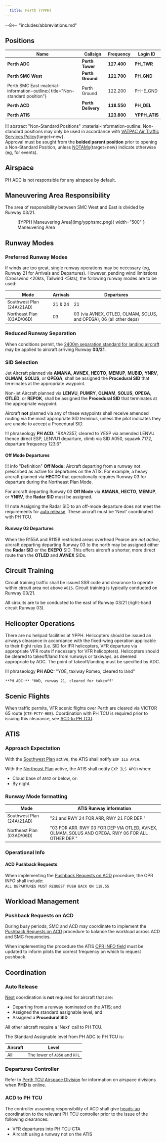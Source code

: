 ```yaml
---
  title: Perth (YPPH)
---
```


--8<-- "includes/abbreviations.md"

## Positions
| Name | Callsign | Frequency | Login ID |
| ---- | -------- | --------- | -------- |
| **Perth ADC** | **Perth Tower** | **127.400** | **PH_TWR** |
| **Perth SMC West** | **Perth Ground** | **121.700** | **PH_GND** |
| <span class="indented">Perth SMC East :material-information-outline:{ title="Non-standard position"} | Perth Ground | 122.200 | PH-E_GND |
| **Perth ACD** | **Perth Delivery** | **118.550** | **PH_DEL** |
| **Perth ATIS** |  | **123.800** | **YPPH_ATIS** |

!!! abstract "Non-Standard Positions"
    :material-information-outline: Non-standard positions may only be used in accordance with [VATPAC Air Traffic Services Policy](https://vatpac.org/publications/policies){target=new}.  
    Approval must be sought from the **bolded parent position** prior to opening a Non-Standard Position, unless [NOTAMs](https://vatpac.org/publications/notam){target=new} indicate otherwise (eg, for events).

## Airspace
PH ADC is not responsible for any airspace by default.

## Maneuvering Area Responsibility
The area of responsibility between SMC West and East is divided by Runway 03/21.  

<figure markdown>
![YPPH Maneuvering Area](img/ypphsmc.png){ width="500" }
  <figcaption>Maneuvering Area</figcaption>
</figure>

## Runway Modes
### Preferred Runway Modes
If winds are too great, single runway operations may be necessary (eg, Runway 21 for Arrivals and Departures). However, pending wind limitations (Crosswind <20kts, Tailwind <5kts), the following runway modes are to be used:

| Mode | Arrivals  | Departures |
| ---------------- | --------- | ---------- |
| Southwest Plan (24A/21AD) | 21 & 24 | 21 |
| Northeast Plan (03AD/06D) | 03 | 03 (via AVNEX, OTLED, OLMAM, SOLUS, and OPEGA), 06 (all other deps)  |

### Reduced Runway Separation
When conditions permit, the [2400m separation standard for landing aircraft](../../separation-standards/runway.md#2400m-standard) may be applied to aircraft arriving Runway **03/21**.

### SID Selection
Jet Aircraft planned via **AMANA**, **AVNEX**, **HECTO**, **MEMUP**, **MUBID**, **YNRV**, **OLMAM**, **SOLUS**, or **OPEGA**, shall be assigned the **Procedural SID** that terminates at the appropriate waypoint.

Non-jet Aircraft planned via **LENVU**, **PUMRY**, **OLMAM**, **SOLUS**, **OPEGA**, **OTLED**, or **REPOK**, shall be assigned the **Procedural SID** that terminates at the appropriate waypoint.

Aircraft **not** planned via any of these waypoints shall receive amended routing via the most appropriate SID terminus, unless the pilot indicates they are unable to accept a Procedural SID.

!!! phraseology
    **PH ACD**: "RXA2357, cleared to YESP via amended LENVU thence direct ESP, LENVU1 departure, climb via SID A050, squawk 7172, departure frequency 123.6"

#### Off Mode Departures
!!! info "Definition"
    **Off Mode:** Aircraft departing from a runway not prescribed as active for departures on the ATIS. For example, a heavy aircraft planned via **HECTO** that operationally requires Runway 03 for departure during the Northeast Plan Mode.

For aircraft departing Runway 03 **Off Mode** via **AMANA**, **HECTO**, **MEMUP**, or **YNRV**, the **Radar SID** must be assigned.

!!! note
    Assigning the Radar SID to an off-mode departure does not meet the requirements for [auto release](#auto-release). These aircraft must be 'Next' coordinated with PH TCU.

#### Runway 03 Departures
When the R155A and R115B restricted areas overhead Pearce are *not active*, aircraft departing departing Runway 03 to the north may be assigned either the **Radar SID** or the **EKEPO** SID. This offers aircraft a shorter, more direct route than the **OTLED** and **AVNEX** SIDs.

## Circuit Training
Circuit training traffic shall be issued SSR code and clearance to operate within circuit area not above `A015`. Circuit training is typically conducted on Runway 03/21.

All circuits are to be conducted to the east of Runway 03/21 (right-hand circuit Runway 03).

## Helicopter Operations
There are no helipad facilities at YPPH. Helicopters should be issued an airways clearance in accordance with the fixed-wing operation applicable to their flight rules (i.e. SID for IFR helicopters, VFR departure via appropriate VFR route if necessary for VFR helicopters). Helicopters should be cleared to takeoff/land from runways or taxiways, as deemed appropriate by ADC. The point of takeoff/landing must be specified by ADC.

!!! phraseology
    **PH ADC:** "YOE, taxiway Romeo, cleared to land"  

    **PH ADC:** "HWD, runway 21, cleared for takeoff"

## Scenic Flights
When traffic permits, VFR scenic flights over Perth are cleared via VICTOR 65 route (`CTE-PCTY-HKE`). Coordination with PH TCU is required prior to issuing this clearance, see [ACD to PH TCU](#acd-to-ph-tcu).

## ATIS
### Approach Expectation
With the [Southwest Plan](#runway-modes) active, the ATIS shall notify `EXP ILS APCH`.

With the [Northeast Plan](#runway-modes) active, the ATIS shall notify `EXP ILS APCH` when:

- Cloud base of `A032` or below, or:
- By night.

### Runway Mode formatting
| Mode | ATIS Runway information |
| ----------------| --------- |
| Southwest Plan (24A/21AD) | "21 and RWY 24 FOR ARR, RWY 21 FOR DEP." |
| Northeast Plan (03AD/06D) | "03 FOR ARR. RWY 03 FOR DEP VIA OTLED, AVNEX, OLMAM, SOLUS AND OPEGA. RWY 06 FOR ALL OTHER DEP." |

### Operational Info
#### ACD Pushback Requests
When implementing the [Pushback Requests on ACD](#pushback-requests-on-acd) procedure, the OPR INFO shall include:  
`ALL DEPARTURES MUST REQUEST PUSH BACK ON 118.55`  

## Workload Management
### Pushback Requests on ACD
During busy periods, SMC and ACD may coordinate to implement the [Pushback Requests on ACD](../../controller-skills/grounddelaymanagement#pushback-requests-on-acd) procedure to balance the workload across ACD and SMC frequencies.

When implementing the procedure the ATIS [OPR INFO field](#acd-pushback-requests) must be updated to inform pilots the correct frequency on which to request pushback.

## Coordination
### Auto Release
[Next](../../controller-skills/coordination.md#next) coordination is **not** required for aircraft that are:   

- Departing from a runway nominated on the ATIS; and  
- Assigned the standard assignable level; and  
- Assigned a **Procedural SID**

All other aircraft require a 'Next' call to PH TCU.

The Standard Assignable level from PH ADC to PH TCU is:

| Aircraft | Level |
| -------- | ----- |
| All | The lower of `A050` and `RFL` |

### Departures Controller
Refer to [Perth TCU Airspace Division](../../../terminal/perth/#airspace-division) for information on airspace divisions when **PHD** is online.

### ACD to PH TCU
The controller assuming responsibility of ACD shall give [heads-up](../../controller-skills/coordination.md#airways-clearance) coordination to the relevant PH TCU controller prior to the issue of the following clearances:  

- VFR departures into PH TCU CTA
- Aircraft using a runway not on the ATIS 